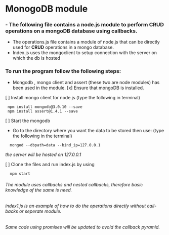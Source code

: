 # MonogoDB module

### - The following file contains a node.js module to perform CRUD operations on a mongoDB database using callbacks.

- The operations.js file contains a module of node.js that can be directly used for  **CRUD** operations in a mongo database. 
- Index.js uses the mongoclient to setup  connection with the server on which the db is hosted



### To run the program follow the following steps:
- Mongodb , mongo client and assert (these two are node modules) has been used in the module.
[x] Ensure that mongoDB is installed.

[ ] Install mongo client for node.js (type the following in terminal)
```
 npm install mongodb@3.0.10 --save
 npm install assert@1.4.1 --save
```

[ ] Start the mongodb 
  - Go to the directory where you want the data to be stored then use: (type the following in the terminal)
```terminal
  mongod --dbpath=data --bind_ip=127.0.0.1 
```
*the server will be hosted on 127.0.0.1*

[ ] Clone the files and run index.js by using
```terminal
  npm start
```

###### *The module uses callbacks and nested callbacks, therefore basic knowledge of the same is need.*
###### *index1.js is an example of how to do the operations directly without call-backs or seperate module.*

###### Same code using promises will be updated to avoid the callback pyramid.
